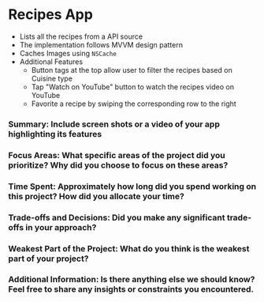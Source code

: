#  Recipes App

- Lists all the recipes from a API source
- The implementation follows MVVM design pattern
- Caches Images using `NSCache`
- Additional Features
    - Button tags at the top allow user to filter the recipes based on Cuisine type
    - Tap "Watch on YouTube" button to watch the recipes video on YouTube
    - Favorite a recipe by swiping the corresponding row to the right 


### Summary: Include screen shots or a video of your app highlighting its features

### Focus Areas: What specific areas of the project did you prioritize? Why did you choose to focus on these areas?

### Time Spent: Approximately how long did you spend working on this project? How did you allocate your time?

### Trade-offs and Decisions: Did you make any significant trade-offs in your approach?

### Weakest Part of the Project: What do you think is the weakest part of your project?

### Additional Information: Is there anything else we should know? Feel free to share any insights or constraints you encountered.
